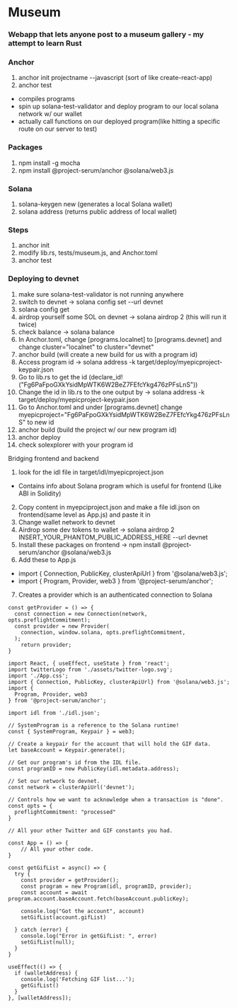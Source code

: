 # Museum
### Webapp that lets anyone post to a museum gallery - my attempt to learn Rust

### Anchor
1. anchor init projectname --javascript  (sort of like create-react-app)
2. anchor test   
- compiles programs
- spin up solana-test-validator and deploy program to our local solana network w/ our wallet
- actually call functions on our deployed program(like hitting a specific route on our server to test)


### Packages
1. npm install -g mocha
2. npm install @project-serum/anchor @solana/web3.js


### Solana
1. solana-keygen new   (generates a local Solana wallet)
2. solana address  (returns public address of local wallet)


### Steps 
1. anchor init
2. modify lib.rs, tests/museum.js, and Anchor.toml
3. anchor test


### Deploying to devnet
1. make sure solana-test-validator is not running anywhere
2. switch to devnet -> solana config set --url devnet
3. solana config get
4. airdrop yourself some SOL on devnet -> solana airdrop 2 (this will run it twice)
5. check balance -> solana balance
6. In Anchor.toml, change [programs.localnet] to [programs.devnet] and change cluster="localnet" to cluster="devnet"
7. anchor build (will create a new build for us with a program id)
8. Access program id -> solana address -k target/deploy/myepicproject-keypair.json
9. Go to lib.rs to get the id (declare_id!("Fg6PaFpoGXkYsidMpWTK6W2BeZ7FEfcYkg476zPFsLnS"))
10. Change the id in lib.rs to the one output by -> solana address -k target/deploy/myepicproject-keypair.json
11. Go to Anchor.toml and under [programs.devnet] change myepicproject="Fg6PaFpoGXkYsidMpWTK6W2BeZ7FEfcYkg476zPFsLnS" to new id
12. anchor build (build the project w/ our new program id)
13. anchor deploy
14. check solexplorer with your program id


Bridging frontend and backend
1. look for the idl file in target/idl/myepicproject.json
- Contains info about Solana program which is useful for frontend (Like ABI in Solidity)
2. Copy content in myepciproject.json and make a file idl.json on frontend(same level as App.js) and paste it in
3. Change wallet network to devnet
4. Airdrop some dev tokens to wallet -> solana airdrop 2 INSERT_YOUR_PHANTOM_PUBLIC_ADDRESS_HERE  --url devnet
5. Install these packages on frontend -> npm install @project-serum/anchor @solana/web3.js
6. Add these to App.js
  - import { Connection, PublicKey, clusterApiUrl } from '@solana/web3.js';
  - import { Program, Provider, web3 } from '@project-serum/anchor';
7. Creates a provider which is an authenticated connection to Solana
``` 
const getProvider = () => {
  const connection = new Connection(network, opts.preflightCommitment);
  const provider = new Provider(
    connection, window.solana, opts.preflightCommitment,
  );
	return provider;
}
```

```
import React, { useEffect, useState } from 'react';
import twitterLogo from './assets/twitter-logo.svg';
import './App.css';
import { Connection, PublicKey, clusterApiUrl} from '@solana/web3.js';
import {
  Program, Provider, web3
} from '@project-serum/anchor';

import idl from './idl.json';

// SystemProgram is a reference to the Solana runtime!
const { SystemProgram, Keypair } = web3;

// Create a keypair for the account that will hold the GIF data.
let baseAccount = Keypair.generate();

// Get our program's id from the IDL file.
const programID = new PublicKey(idl.metadata.address);

// Set our network to devnet.
const network = clusterApiUrl('devnet');

// Controls how we want to acknowledge when a transaction is "done".
const opts = {
  preflightCommitment: "processed"
}

// All your other Twitter and GIF constants you had.

const App = () => {
	// All your other code.
}
```


```
const getGifList = async() => {
  try {
    const provider = getProvider();
    const program = new Program(idl, programID, provider);
    const account = await program.account.baseAccount.fetch(baseAccount.publicKey);
    
    console.log("Got the account", account)
    setGifList(account.gifList)

  } catch (error) {
    console.log("Error in getGifList: ", error)
    setGifList(null);
  }
}

useEffect(() => {
  if (walletAddress) {
    console.log('Fetching GIF list...');
    getGifList()
  }
}, [walletAddress]);

```


```